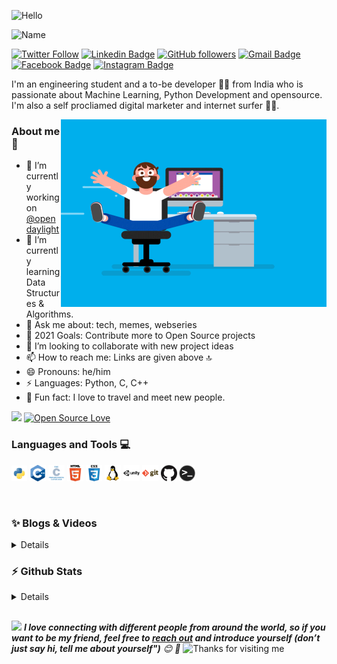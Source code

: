 ![Hello](Hello.gif)

![Name](name.png)


[![Twitter Follow](https://img.shields.io/twitter/follow/imanishbarnwal?style=social)](https://twitter.com/intent/follow?screen_name=imanishbarnwal) [![Linkedin Badge](https://img.shields.io/badge/-Manish_Kumar_Barnwal-blue?style=social&logo=Linkedin&logoColor=blue&link=https://www.linkedin.com/in/imanishbarnwal)](https://www.linkedin.com/in/imanishbarnwal) [![GitHub followers](https://img.shields.io/github/followers/imanishbarnwal?label=Follow&style=social)](https://github.com/imanishbarnwal/?tab=follow)
[![Gmail Badge](https://img.shields.io/badge/-imanishbarnwal@gmail.com-c14438?style=social&logo=Gmail&logoColor=red&link=mailto:imanishbarnwal@gamil.com)](mailto:imanishbarnwal@gmail.com) [![Facebook Badge](https://img.shields.io/badge/-Manish_Kumar_Barnwal-4267b2?style=social&&logo=Facebook&logoColor=blue&link=https://www.facebook.com/imanishbarnwal)](https://www.facebook.com/imanishbarnwal) [![Instagram Badge](https://img.shields.io/badge/-@imanishbarnwal-833ab4?style=social&logo=Instagram&logoColor=A14DAF&link=https://www.instagram.com/imanishbarnwal)](https://www.instagram.com/imanishbarnwal)

I'm an engineering student and a to-be developer 👨‍💻 from India who is passionate about Machine Learning, Python Development and opensource. I'm also a self procliamed digital marketer and internet surfer 🏄‍♂️. 


<img align="right" height="300" width="425" alt="" src="https://raw.githubusercontent.com/imanishbarnwal/imanishbarnwal/master/coder.gif" />

### About me :eyes:

- 🔭 I’m currently working on [@opendaylight](https://github.com/opendaylight)
- 🌱 I’m currently learning Data Structures & Algorithms.
- 💬 Ask me about: tech, memes, webseries
- 🥅 2021 Goals: Contribute more to Open Source projects
- 👯 I’m looking to collaborate with new project ideas
- 📫 How to reach me: Links are given above 🔝
- 😄 Pronouns: he/him
- ⚡ Languages: Python, C, C++
- 🤪 Fun fact: I love to travel and meet new people.

![](https://komarev.com/ghpvc/?username=imanishbarnwal&style=plastic)
[![Open Source Love](https://badges.frapsoft.com/os/v2/open-source.svg?v=103)](https://github.com/imanishbarnwal)

<!-- ### Spotify Playing 🎧

[<img src="https://now-playing-codestackr.vercel.app/api/spotify-playing" alt="codeSTACKr Spotify Playing" width="350" />](https://open.spotify.com/user/ykstv4r8kvi00hlge7sw84jk1) -->

### Languages and Tools :computer:
<p align="left"><code><img height="25" src="https://raw.githubusercontent.com/github/explore/80688e429a7d4ef2fca1e82350fe8e3517d3494d/topics/python/python.png"></code>
<code><img height="26" src="https://raw.githubusercontent.com/github/explore/5c058a388828bb5fde0bcafd4bc867b5bb3f26f3/topics/cpp/cpp.png"></code>
<code><img height="26" src="https://raw.githubusercontent.com/github/explore/80688e429a7d4ef2fca1e82350fe8e3517d3494d/topics/c/c.png"></code>
<code><img height="26" src="https://raw.githubusercontent.com/github/explore/80688e429a7d4ef2fca1e82350fe8e3517d3494d/topics/html/html.png"></code>
<code><img height="26" src="https://raw.githubusercontent.com/github/explore/80688e429a7d4ef2fca1e82350fe8e3517d3494d/topics/css/css.png"></code>
<code><img height="26" src="https://raw.githubusercontent.com/github/explore/80688e429a7d4ef2fca1e82350fe8e3517d3494d/topics/linux/linux.png"></code>
  <code><img height="26" src="https://raw.githubusercontent.com/github/explore/80688e429a7d4ef2fca1e82350fe8e3517d3494d/topics/unity/unity.png"></code>
<code><img height="26" src="https://raw.githubusercontent.com/github/explore/80688e429a7d4ef2fca1e82350fe8e3517d3494d/topics/git/git.png"></code>
<code><img height="26" src="https://raw.githubusercontent.com/github/explore/78df643247d429f6cc873026c0622819ad797942/topics/github/github.png"></code>
<code><img height="26" src="https://raw.githubusercontent.com/github/explore/80688e429a7d4ef2fca1e82350fe8e3517d3494d/topics/terminal/terminal.png"></code></p></br>

### ✨ Blogs & Videos
<details>

#### 📕 Latest Blog Posts

<!-- BLOG-POST-LIST:START -->
- [My Experience in LFX Mentorship Program with OpenDaylight](https://blogs.imanishbarnwal.tech/lfx-mentorship-program)
- [CovidOff | Covid19 Lead Generation Platform](https://blogs.imanishbarnwal.tech/covidoff)
- [My Experience In MLH Local Hack Day: Build | Tech-Bubble](https://dev.to/manishbarnwal/my-experience-in-mlh-local-hack-day-build-tech-bubble-39al)
- [My Experience in the Hacker Community | MLH LHD: Build](https://blogs.imanishbarnwal.tech/experience-in-hacker-community)
<!-- BLOG-POST-LIST:END -->

➡️ [more blog posts...](https://blogs.manishbarnwal.tech)

---

#### 📺 Latest YouTube Videos

<!-- YOUTUBE:START -->
- [International Yoga Day | NCC No.4 WB (T) Air SQN](https://www.youtube.com/watch?v=SUraSOuWBJo)
- [Workshop on Microsoft Azure Fundamentals | MLSA | Manish Kumar Barnwal](https://www.youtube.com/watch?v=y5f4pf1t8sY)
- [Microsoft Learn Student Ambassador Swag Kit Unboxing!! | MLSA Beta 🔥🔥](https://www.youtube.com/watch?v=b0UjXY1Lbko)
- [Microsoft Learn Student Ambassador Application [SELECTED]](https://www.youtube.com/watch?v=os6GucVenSY)
<!-- YOUTUBE:END -->

➡️ [more videos...](https://www.youtube.com/channel/UCfpqdFu1khxUN54jiwdF3zQ)

---
</details>

### ⚡ Github Stats

<details>	
  
<img src="https://github-readme-stats.vercel.app/api?username=imanishbarnwal&show_icons=true&hide_border=true&count_private=true">
<img src="https://github-readme-stats.vercel.app/api/top-langs/?username=imanishbarnwal&show_icons=true&hide_border=true&layout=compact&langs_count=8">
<p align="center">
  <img src="https://github-readme-streak-stats.herokuapp.com/?user=imanishbarnwal&show_icons=true&hide_border=true">
</p> 

![Manish's GitHub Activity graph](https://activity-graph.herokuapp.com/graph?username=imanishbarnwal&theme=dracula) 
</details>

<!--footer-->

##
<img src="https://media.giphy.com/media/LnQjpWaON8nhr21vNW/giphy.gif" width="60"> <em><b>I love connecting with different people from around the world, so if you want to be my friend, feel free to [reach out](https://www.linkedin.com/in/imanishbarnwal) and introduce yourself (don’t just say hi, tell me about yourself")</b> 😊 💜</em>
<img height="120" alt="Thanks for visiting me" width="100%" src="https://raw.githubusercontent.com/BrunnerLivio/brunnerlivio/master/images/marquee.svg" />
<!--
**imanishbarnwal/imanishbarnwal** is a ✨ _special_ ✨ repository because its `README.md` (this file) appears on your GitHub profile.

Here are some ideas to get you started:

- 🔭 I’m currently working on ...
- 🌱 I’m currently learning ...
- 👯 I’m looking to collaborate on ...
- 🤔 I’m looking for help with ...
- 💬 Ask me about ...
- 📫 How to reach me: ...
- 😄 Pronouns: ...
- ⚡ Fun fact: ...
-->
